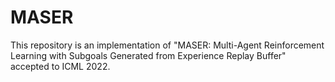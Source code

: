 # MASER
This repository is an implementation of "MASER: Multi-Agent Reinforcement Learning with Subgoals Generated from Experience Replay Buffer" accepted to ICML 2022.
